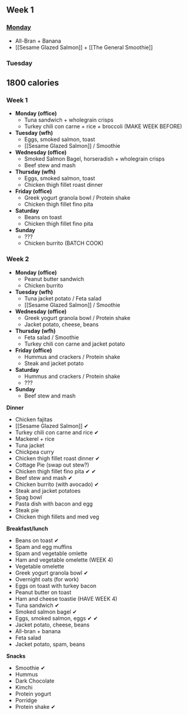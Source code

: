 ## Week 1

### [Monday](https://www.myfitnesspal.com/food/diary/ejclowes?date=2023-08-07)
- All-Bran + Banana
- [[Sesame Glazed Salmon]] + [[The General Smoothie]]

### Tuesday


## 1800 calories

### Week 1

- **Monday (office)**
	- Tuna sandwich + wholegrain crisps
	- Turkey chili con carne + rice + broccoli (MAKE WEEK BEFORE)
- **Tuesday (wfh)**
	- Eggs, smoked salmon, toast
	- [[Sesame Glazed Salmon]] / Smoothie
- **Wednesday (office)**
	- Smoked Salmon Bagel, horseradish + wholegrain crisps
	- Beef stew and mash
- **Thursday (wfh)**
	- Eggs, smoked salmon, toast
	- Chicken thigh fillet roast dinner
- **Friday (office)**
	- Greek yogurt granola bowl / Protein shake
	- Chicken thigh fillet fino pita
- **Saturday**
	- Beans on toast
	- Chicken thigh fillet fino pita
- **Sunday**
	- ???
	- Chicken burrito (BATCH COOK)

### Week 2

- **Monday (office)**
	- Peanut butter sandwich
	- Chicken burrito
- **Tuesday (wfh)**
	- Tuna jacket potato / Feta salad
	- [[Sesame Glazed Salmon]] / Smoothie
- **Wednesday (office)**
	- Greek yogurt granola bowl / Protein shake
	- Jacket potato, cheese, beans
- **Thursday (wfh)**
	- Feta salad / Smoothie
	- Turkey chili con carne and jacket potato
- **Friday (office)**
	- Hummus and crackers / Protein shake
	- Steak and jacket potato
- **Saturday**
	- Hummus and crackers / Protein shake
	- ???
- **Sunday**
	- Beef stew and mash


**Dinner**
- Chicken fajitas 
- [[Sesame Glazed Salmon]] ✔
- Turkey chili con carne and rice ✔
- Mackerel + rice
- Tuna jacket
- Chickpea curry
- Chicken thigh fillet roast dinner ✔
- Cottage Pie (swap out stew?)
- Chicken thigh fillet fino pita ✔ ✔
- Beef stew and mash ✔
- Chicken burrito (with avocado) ✔
- Steak and jacket potatoes
- Spag bowl
- Pasta dish with bacon and egg
- Steak pie
- Chicken thigh fillets and med veg

**Breakfast/lunch**
- Beans on toast ✔
- Spam and egg muffins
- Spam and vegetable omlette
- Ham and vegetable omelette (WEEK 4)
- Vegetable omelette
- Greek yogurt granola bowl ✔
- Overnight oats (for work)
- Eggs on toast with turkey bacon
- Peanut butter on toast
- Ham and cheese toastie (HAVE WEEK 4)
- Tuna sandwich ✔
- Smoked salmon bagel ✔
- Eggs, smoked salmon, eggs ✔ ✔
- Jacket potato, cheese, beans
- All-bran + banana
- Feta salad
- Jacket potato, spam, beans

**Snacks**
- Smoothie ✔
- Hummus
- Dark Chocolate
- Kimchi
- Protein yogurt
- Porridge
- Protein shake ✔